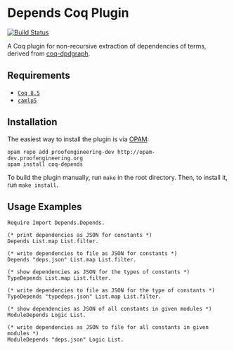 Depends Coq Plugin
==================

[![Build Status](https://api.travis-ci.org/proofengineering/coq-depends.svg?branch=master)](https://travis-ci.org/proofengineering/coq-depends)

A Coq plugin for non-recursive extraction of dependencies of terms, derived from [coq-dpdgraph](https://github.com/Karmaki/coq-dpdgraph).

Requirements
------------

- [`Coq 8.5`](https://coq.inria.fr/coq-85)
- [`camlp5`](https://camlp5.github.io)

Installation
------------

The easiest way to install the plugin is via [OPAM](http://opam.ocaml.org/doc/Install.html):

```
opam repo add proofengineering-dev http://opam-dev.proofengineering.org
opam install coq-depends
```

To build the plugin manually, run `make` in the root directory. Then, to install it, run `make install`.

Usage Examples
--------------

```coq
Require Import Depends.Depends.

(* print dependencies as JSON for constants *)
Depends List.map List.filter.

(* write dependencies to file as JSON for constants *)
Depends "deps.json" List.map List.filter.

(* show dependencies as JSON for the types of constants *)
TypeDepends List.map List.filter.

(* write dependencies to file as JSON for the type of constants *)
TypeDepends "typedeps.json" List.map List.filter.

(* show dependencies as JSON of all constants in given modules *)
ModuleDepends Logic List.

(* write dependencies as JSON to file for all constants in given modules *)
ModuleDepends "deps.json" Logic List.
```
